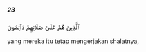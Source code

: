 ##### 23

<span class="ayah">ٱلَّذِينَ هُمْ عَلَىٰ صَلَاتِهِمْ دَآئِمُونَ</span>

<span class="ayah_translation">yang mereka itu tetap mengerjakan shalatnya,</span>
